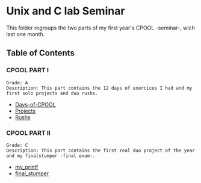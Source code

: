 # Unix and C lab Seminar

This folder regroups the two parts of my first year's CPOOL -seminar-, wich last one month.

## Table of Contents

### CPOOL PART I
    Grade: A
    Description: This part contains the 12 days of exercices I had and my first solo projects and duo rushs.
  - [Days-of-CPOOL](./CPOOL-PART-1/Days-of-CPOOL)
  - [Projects](./CPOOL-PART-1/Projects)
  - [Rushs](./CPOOL-PART-1/Rushs)

### CPOOL PART II
    Grade: C
    Description: This part contains the first real duo project of the year and my finalstumper -final exam-.
  - [my_printf](./CPOOL-PART-2/B-CPE-101-STG-1-1-myprintf)
  - [final_stumper](./CPOOL-PART-2/B-CPE-101-STG-1-1-finalstumper)
